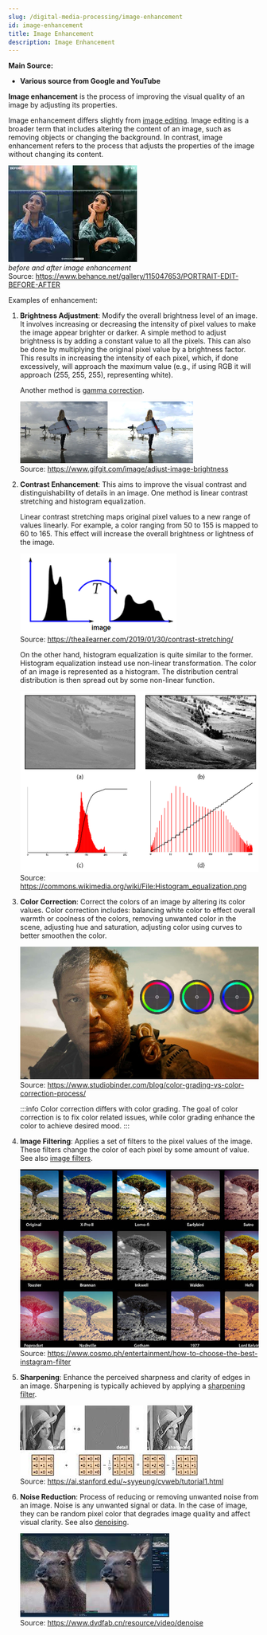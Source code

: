 ```yaml
---
slug: /digital-media-processing/image-enhancement
id: image-enhancement
title: Image Enhancement
description: Image Enhancement
---
```


**Main Source:**

- **Various source from Google and YouTube**

**Image enhancement** is the process of improving the visual quality of an image by adjusting its properties.

Image enhancement differs slightly from [image editing](/digital-media-processing/image-editing). Image editing is a broader term that includes altering the content of an image, such as removing objects or changing the background. In contrast, image enhancement refers to the process that adjusts the properties of the image without changing its content.

![Comparison before and after image is enhanced](./image-enhancement.jpeg)  
_before and after image enhancement_  
Source: https://www.behance.net/gallery/115047653/PORTRAIT-EDIT-BEFORE-AFTER

Examples of enhancement:

1. **Brightness Adjustment**: Modify the overall brightness level of an image. It involves increasing or decreasing the intensity of pixel values to make the image appear brighter or darker. A simple method to adjust brightness is by adding a constant value to all the pixels. This can also be done by multiplying the original pixel value by a brightness factor. This results in increasing the intensity of each pixel, which, if done excessively, will approach the maximum value (e.g., if using RGB it will approach (255, 255, 255), representing white).

   Another method is [gamma correction](/computer-graphics/computer-images-part-2#gamma).

   ![Brightness adjusted from darker image to lighter image](./brightness-adjustment.png)  
   Source: https://www.gifgit.com/image/adjust-image-brightness

2. **Contrast Enhancement**: This aims to improve the visual contrast and distinguishability of details in an image. One method is linear contrast stretching and histogram equalization.

   Linear contrast stretching maps original pixel values to a new range of values linearly. For example, a color ranging from 50 to 155 is mapped to 60 to 165. This effect will increase the overall brightness or lightness of the image.

   ![A graph centered on middle is spread out](./linear-contrast-stretching.png)  
   Source: https://theailearner.com/2019/01/30/contrast-stretching/

   On the other hand, histogram equalization is quite similar to the former. Histogram equalization instead use non-linear transformation. The color of an image is represented as a histogram. The distribution central distribution is then spread out by some non-linear function.

   ![A centered histogram is spread out](./histogram-equalization.png)  
   Source: https://commons.wikimedia.org/wiki/File:Histogram_equalization.png

3. **Color Correction**: Correct the colors of an image by altering its color values. Color correction includes: balancing white color to effect overall warmth or coolness of the colors, removing unwanted color in the scene, adjusting hue and saturation, adjusting color using curves to better smoothen the color.

   ![A low saturated image is improved to a brighter image](./color-correction.png)  
   Source: https://www.studiobinder.com/blog/color-grading-vs-color-correction-process/

   :::info
   Color correction differs with color grading. The goal of color correction is to fix color related issues, while color grading enhance the color to achieve desired mood.
   :::

4. **Image Filtering**: Applies a set of filters to the pixel values of the image. These filters change the color of each pixel by some amount of value. See also [image filters](/computer-graphics/signal-processing#image-filters).

   ![Various filter are applied to same image](./image-filter.jpg)  
   Source: https://www.cosmo.ph/entertainment/how-to-choose-the-best-instagram-filter

5. **Sharpening**: Enhance the perceived sharpness and clarity of edges in an image. Sharpening is typically achieved by applying a [sharpening filter](/computer-graphics/signal-processing#image-filters).

   ![Image sharpened using a 3×3 filter](./sharpening.jpeg)  
   Source: https://ai.stanford.edu/~syyeung/cvweb/tutorial1.html

6. **Noise Reduction**: Process of reducing or removing unwanted noise from an image. Noise is any unwanted signal or data. In the case of image, they can be random pixel color that degrades image quality and affect visual clarity. See also [denoising](/digital-signal-processing/denoising).

   ![An image with random dots/noise that disrupts the image is removed](./noise-reduction.jpeg)  
   Source: https://www.dvdfab.cn/resource/video/denoise
